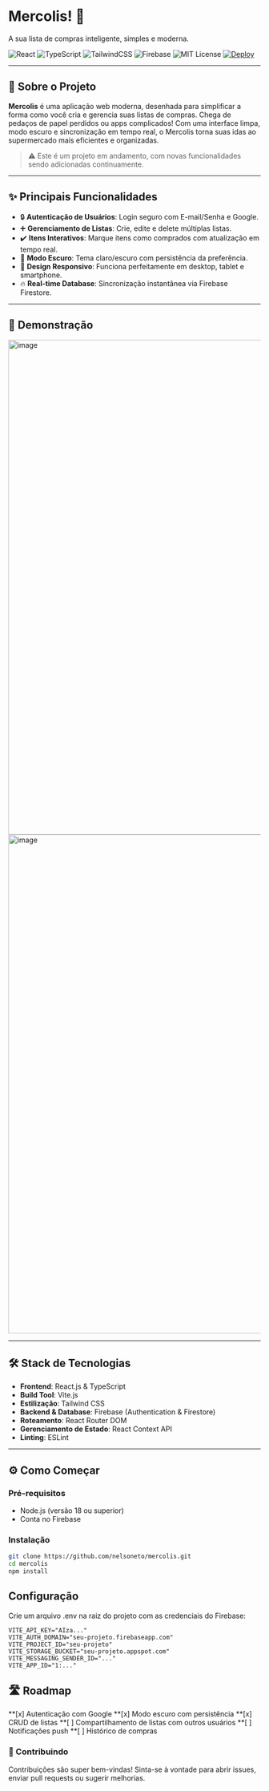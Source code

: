 # Mercolis! 📝  
A sua lista de compras inteligente, simples e moderna.

![React](https://img.shields.io/badge/React-18.2.0-blue?logo=react)
![TypeScript](https://img.shields.io/badge/TypeScript-5.0-blue?logo=typescript)
![TailwindCSS](https://img.shields.io/badge/TailwindCSS-3.3-blue?logo=tailwindcss)
![Firebase](https://img.shields.io/badge/Firebase-9.0-orange?logo=firebase)
![MIT License](https://img.shields.io/badge/License-MIT-green)
[![Deploy](https://img.shields.io/badge/Deploy-Vercel-black?logo=vercel)](https://nelson-portifolio.vercel.app/)

---

## 🚀 Sobre o Projeto

**Mercolis** é uma aplicação web moderna, desenhada para simplificar a forma como você cria e gerencia suas listas de compras. Chega de pedaços de papel perdidos ou apps complicados! Com uma interface limpa, modo escuro e sincronização em tempo real, o Mercolis torna suas idas ao supermercado mais eficientes e organizadas.

> ⚠️ Este é um projeto em andamento, com novas funcionalidades sendo adicionadas continuamente.

---

## ✨ Principais Funcionalidades

- 🔒 **Autenticação de Usuários**: Login seguro com E-mail/Senha e Google.
- ➕ **Gerenciamento de Listas**: Crie, edite e delete múltiplas listas.
- ✔️ **Itens Interativos**: Marque itens como comprados com atualização em tempo real.
- 🌙 **Modo Escuro**: Tema claro/escuro com persistência da preferência.
- 📱 **Design Responsivo**: Funciona perfeitamente em desktop, tablet e smartphone.
- 🔥 **Real-time Database**: Sincronização instantânea via Firebase Firestore.

---

## 📸 Demonstração

<img width="1287" height="988" alt="image" src="https://github.com/user-attachments/assets/b36e4378-ec26-4a40-87b9-5a289440b082" />
<img width="1287" height="996" alt="image" src="https://github.com/user-attachments/assets/a0085961-6ba5-4aa3-adb2-4a531ec94e08" />

---

## 🛠️ Stack de Tecnologias

- **Frontend**: React.js & TypeScript  
- **Build Tool**: Vite.js  
- **Estilização**: Tailwind CSS  
- **Backend & Database**: Firebase (Authentication & Firestore)  
- **Roteamento**: React Router DOM  
- **Gerenciamento de Estado**: React Context API  
- **Linting**: ESLint  

---

## ⚙️ Como Começar

### Pré-requisitos

- Node.js (versão 18 ou superior)
- Conta no Firebase

### Instalação

```bash
git clone https://github.com/nelsoneto/mercolis.git
cd mercolis
npm install
```
## Configuração

Crie um arquivo .env na raiz do projeto com as credenciais do Firebase:
```.env
VITE_API_KEY="AIza..."
VITE_AUTH_DOMAIN="seu-projeto.firebaseapp.com"
VITE_PROJECT_ID="seu-projeto"
VITE_STORAGE_BUCKET="seu-projeto.appspot.com"
VITE_MESSAGING_SENDER_ID="..."
VITE_APP_ID="1:..."
```
## 🛣️ Roadmap
**[x] Autenticação com Google
**[x] Modo escuro com persistência
**[x] CRUD de listas
**[ ] Compartilhamento de listas com outros usuários
**[ ] Notificações push
**[ ] Histórico de compras

### 🤝 Contribuindo
Contribuições são super bem-vindas! Sinta-se à vontade para abrir issues, enviar pull requests ou sugerir melhorias.
